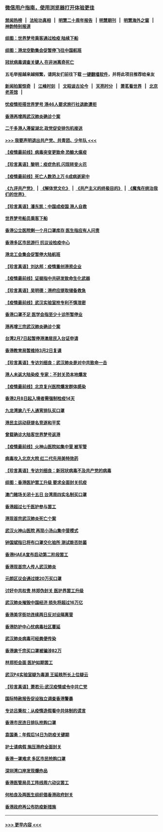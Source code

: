 ### [微信用户指南，使用浏览器打开体验更佳](https://github.com/gfw-breaker/banned-news1/blob/master/indexes/wechat-guide.md?t=0)
#### [禁闻热榜](热点新闻.md?t=0)  &nbsp;&nbsp;|&nbsp;&nbsp; [法轮功真相](https://github.com/gfw-breaker/truth/blob/master/README.md?t=0) &nbsp;&nbsp;|&nbsp;&nbsp; [明慧二十周年报告](https://github.com/gfw-breaker/mh-reports/blob/master/README.md?t=0) &nbsp;&nbsp;|&nbsp;&nbsp;[明慧期刊](https://github.com/gfw-breaker/mh-qikan) &nbsp;&nbsp;|&nbsp;&nbsp; [明慧海外之窗](https://github.com/gfw-breaker/mh-news/blob/master/README.md?t=0) &nbsp;&nbsp;|&nbsp;&nbsp; [神韵特别报道](https://github.com/gfw-breaker/mh-news/blob/master/shenyun.md?t=0)
#### [组图：世界梦号乘客通过检疫 陆续下船](../pages/nsc415/n11858302.md?t=02112133) 
#### [组图：港龙空勤集会促暂停飞往中国航班](../pages/nsc415/n11858190.md?t=02112133) 
#### [冠状病毒调查关键人 在非洲离奇死亡](../pages/nsc415/n11859798.md?t=02112133) 
#### 五毛举报越来越频繁，请网友们前往下载 [一键翻墙软件](https://github.com/gfw-breaker/ssr-accounts)，并将此项目推荐给亲友
#### [新闻拍案惊奇](https://github.com/gfw-breaker/banned-news1/blob/master/pages/link4.md) &nbsp;&nbsp;|&nbsp;&nbsp; [江峰时刻](https://github.com/gfw-breaker/banned-news1/blob/master/pages/link4.md) &nbsp;&nbsp;|&nbsp;&nbsp; [文昭谈古论今](https://github.com/gfw-breaker/banned-news1/blob/master/pages/link4.md) &nbsp;&nbsp;|&nbsp;&nbsp; [天亮时分](https://github.com/gfw-breaker/banned-news1/blob/master/pages/link4.md) &nbsp;&nbsp;|&nbsp;&nbsp; [萧茗看世界](https://github.com/gfw-breaker/banned-news1/blob/master/pages/link4.md) &nbsp;&nbsp;|&nbsp;&nbsp; [北京老茶馆](https://github.com/gfw-breaker/banned-news1/blob/master/pages/link4.md) &nbsp;&nbsp;|&nbsp;&nbsp; 
#### [忧疫情拒搭世界梦号 港46人要求旅行社退款遭拒](../pages/nsc415/n11859849.md?t=02112133) 
#### [香港再增两武汉肺炎确诊个案](../pages/nsc415/n11859833.md?t=02112133) 
#### [二千多港人滞留湖北 政党促安排包机接送](../pages/nsc415/n11859831.md?t=02112133) 
#### [>>> 我要声明退出共产党、共青团、少年队 <<<](https://github.com/begood0513/goodnews/blob/master/quit/letter.md) 
#### [【疫情最前线】病毒突变更致命 恐酿大瘟疫](../pages/nsc415/n11859604.md?t=02112133) 
#### [【珍言真语】黎明：疫症危机 闪现转变火花](../pages/nsc415/n11859199.md?t=02112133) 
#### [【疫情最前线】死亡人数恐上万 6成病逝家中](../pages/nsc415/n11856687.md?t=02112133) 
#### [《九评共产党》](https://github.com/begood0513/9ping.md/blob/master/README.md) &nbsp;|&nbsp; [《解体党文化》](../../../../jtdwh.md/blob/master/README.md)  &nbsp;|&nbsp; [《共产主义的终极目的》](../../../../gczydzjmd.md/blob/master/README.md) &nbsp;|&nbsp; [《魔鬼在统治我们的世界》](../../../../mgztzwmdsj.md/blob/master/README.md) 
#### [【珍言真语】潘东凯：中国成疫国 港人自救](../pages/nsc415/n11856962.md?t=02112133) 
#### [世界梦号船员乘客下船](../pages/nsc415/n11856883.md?t=02112133) 
#### [香港公立医院剩一个月口罩库存 医生指应有人问责](../pages/nsc415/n11856875.md?t=02112133) 
#### [香港多区市民游行 抗议设检疫中心](../pages/nsc415/n11856866.md?t=02112133) 
#### [港龙工会集会促暂停大陆航班](../pages/nsc415/n11856840.md?t=02112133) 
#### [【珍言真语】刘达邦：疫情重创港资企业](../pages/nsc415/n11854274.md?t=02112133) 
#### [【疫情最前线】证据指中共研发致命生化武器](../pages/nsc415/n11853087.md?t=02112133) 
#### [【珍言真语】吴明德：港府应提取储备救急](../pages/nsc415/n11852734.md?t=02112133) 
#### [【疫情最前线】武汉实验室抢专利不慎泄密](../pages/nsc415/n11850310.md?t=02112133) 
#### [香港口罩不足 医学会指至少十诊所暂停业](../pages/nsc415/n11850301.md?t=02112133) 
#### [港再增三宗武汉肺炎确诊个案](../pages/nsc415/n11850328.md?t=02112133) 
#### [台湾2月7日起暂停港澳居民入台证申请](../pages/nsc415/n11850304.md?t=02112133) 
#### [香港教育局暂维持3月2日复课](../pages/nsc415/n11850260.md?t=02112133) 
#### [【珍言真语】专访刘细良：武汉肺炎是对中共致命一击](../pages/nsc415/n11849934.md?t=02112133) 
#### [港人未返大陆染疫 专家：不封关恐本地爆发](../pages/nsc415/n11848021.md?t=02112133) 
#### [【疫情最前线】北京复兴医院爆发群体感染](../pages/nsc415/n11847626.md?t=02112133) 
#### [香港2月8日起入境者需强制检疫14天](../pages/nsc415/n11847658.md?t=02112133) 
#### [九龙湾逾八千人通宵排队买口罩](../pages/nsc415/n11847647.md?t=02112133) 
#### [港民主运动获提名竞逐和平奖](../pages/nsc415/n11847633.md?t=02112133) 
#### [曾载确诊大陆客世界梦号返港](../pages/nsc415/n11847608.md?t=02112133) 
#### [【疫情最前线】火神山医院如集中营 被军管](../pages/nsc415/n11847524.md?t=02112133) 
#### [病毒攻入北京大院 红二代先用美特效药](../pages/nsc415/n11847427.md?t=02112133) 
#### [【珍言真语】专访刘细良：新冠状病毒不及共产党的病毒](../pages/nsc415/n11847164.md?t=02112133) 
#### [组图：香港医护罢工升级 要求全面封关抗疫](../pages/nsc415/n11844107.md?t=02112133) 
#### [澳门赌场关闭十五日 台湾周四实名制买口罩](../pages/nsc415/n11845083.md?t=02112133) 
#### [香港超过七千医护参与罢工](../pages/nsc415/n11845051.md?t=02112133) 
#### [港现首宗武汉肺炎死亡个案](../pages/nsc415/n11844998.md?t=02112133) 
#### [武汉火神山医院 再现小汤山集中营模式](../pages/nsc415/n11844763.md?t=02112133) 
#### [钟国斌指已将布口罩交化验所 测试能否防菌](../pages/nsc415/n11842783.md?t=02112133) 
#### [香港HAEA宣布启动第二阶段罢工](../pages/nsc415/n11842723.md?t=02112133) 
#### [香港现首宗人传人武汉肺炎](../pages/nsc415/n11842766.md?t=02112133) 
#### [元朗区议会通过拨20万买口罩](../pages/nsc415/n11842754.md?t=02112133) 
#### [讨好中共权贵 林郑伪封关 医护界罢工升级](../pages/nsc415/n11842359.md?t=02112133) 
#### [武汉肺炎摧毁中国经济 损失将超过16万亿](../pages/nsc415/n11839723.md?t=02112133) 
#### [香港美孚街坊连续两日反对设隔离营](../pages/nsc415/n11839962.md?t=02112133) 
#### [香港防护中心忧病毒社区蔓延](../pages/nsc415/n11839933.md?t=02112133) 
#### [武汉肺炎病毒可经粪便传染](../pages/nsc415/n11839939.md?t=02112133) 
#### [香港逾千宗买口罩被骗涉82万](../pages/nsc415/n11839914.md?t=02112133) 
#### [林郑拒会面 医护如期罢工](../pages/nsc415/n11839892.md?t=02112133) 
#### [武汉P4实验室疑为毒源 王延轶所长上位疑云](../pages/nsc415/n11835543.md?t=02112133) 
#### [【珍言真语】萧若元:武汉疫情或令中共亡党](../pages/nsc415/n11829394.md?t=02112133) 
#### [国际特赦报告促设独立调查香港警暴](../pages/nsc415/n11833845.md?t=02112133) 
#### [专访吕秉权：从疫情造假看中共体制的谎言](../pages/nsc415/n11833813.md?t=02112133) 
#### [香港市民连日排队抢购口罩](../pages/nsc415/n11833794.md?t=02112133) 
#### [袁国勇：年假后14日为防疫关键期](../pages/nsc415/n11831088.md?t=02112133) 
#### [护士请病假 施压港府全面封关](../pages/nsc415/n11831030.md?t=02112133) 
#### [香港一罩难求 多区市民抢购口罩](../pages/nsc415/n11831002.md?t=02112133) 
#### [深圳湾口岸发现爆炸品](../pages/nsc415/n11828802.md?t=02112133) 
#### [香港医管局员工阵线周六动议罢工](../pages/nsc415/n11828762.md?t=02112133) 
#### [何柏良及两医生组织倡香港政府封关](../pages/nsc415/n11828749.md?t=02112133) 
#### [香港政府再公布防疫新措施](../pages/nsc415/n11828716.md?t=02112133) 

----
#### [ >>> 更早内容 <<< ](../indexes/nsc415-earlier.md)
